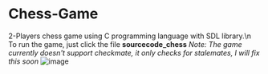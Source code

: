 # Chess-Game
2-Players chess game using C programming language with SDL library.\n 
To run the game, just click the file **sourcecode_chess** 
*Note: The game currently doesn't support checkmate, it only checks for stalemates, I will fix this soon*
![image](https://user-images.githubusercontent.com/69478720/164214197-764fc373-0bf1-42d9-88c5-7d58c88028a5.png)
